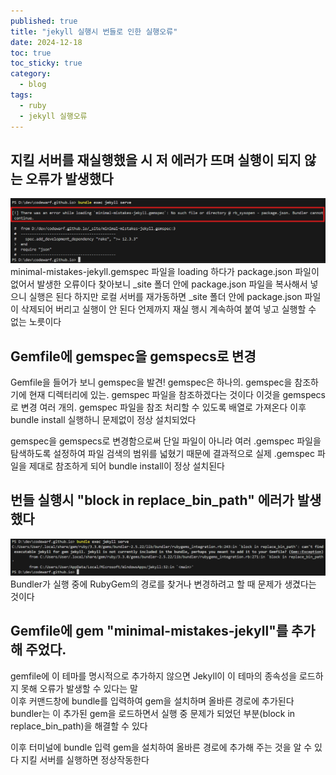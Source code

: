 ```yaml
---
published: true
title: "jekyll 실행시 번들로 인한 실행오류"
date: 2024-12-18
toc: true
toc_sticky: true
category: 
  - blog
tags:
  - ruby
  - jekyll 실행오류
---
```


## 지킬 서버를 재실행했을 시 저 에러가 뜨며 실행이 되지 않는 오류가 발생했다
 ![Image Alt error img-1](/assets/images/post/241218-etc-blog-jekyll/2024-12-17-jekyll-blog-1.png)
minimal-mistakes-jekyll.gemspec 파일을 loading 하다가 package.json 파일이 없어서 발생한 오류이다
찾아보니 _site 폴더 안에 package.json 파일을 복사해서 넣으니 실행은 된다 하지만
로컬 서버를 재가동하면 _site 폴더 안에 package.json 파일이 삭제되어 버리고 실행이 안 된다 언제까지 재실 행시 계속하여 붙여 넣고 실행할 수 없는 노릇이다 


## Gemfile에 gemspec을 gemspecs로 변경

Gemfile을 들어가 보니 gemspec을 발견! gemspec은 하나의. gemspec을 참조하기에 현재 디렉터리에 있는. gemspec 파일을 참조하겠다는 것이다
이것을 gemspecs로 변경 여러 개의. gemspec 파일을 참조 처리할 수 있도록 배열로 가져온다
이후 bundle install 실행하니 문제없이 정상 설치되었다

gemspec을 gemspecs로 변경함으로써 단일 파일이 아니라 여러 .gemspec 파일을 탐색하도록 설정하여 파일 검색의 범위를 넓혔기 때문에
결과적으로 실제 .gemspec 파일을 제대로 참조하게 되어 bundle install이 정상 설치된다


## 번들 실행시 "block in replace_bin_path" 에러가 발생했다
![Image Alt error img-1](/assets/images/post/241218-etc-blog-jekyll/2024-12-17-jekyll-blog-2.png)
Bundler가 실행 중에 RubyGem의 경로를 찾거나 변경하려고 할 때 문제가 생겼다는 것이다
 

## Gemfile에 gem "minimal-mistakes-jekyll"를 추가해 주었다.
gemfile에 이 테마를 명시적으로 추가하지 않으면 Jekyll이 이 테마의 종속성을 로드하지 못해 오류가 발생할 수 있다는 말   
이후 커맨드창에 bundle를 입력하여 gem을 설치하며 올바른 경로에 추가된다   
bundler는 이 추가된 gem을 로드하면서 실행 중 문제가 되었던 부분(block in replace_bin_path)을 해결할 수 있다
 
이후 터미널에 bundle 입력 gem을 설치하여 올바른 경로에 추가해 주는 것을 알 수 있다
지킬 서버를 실행하면 정상작동한다